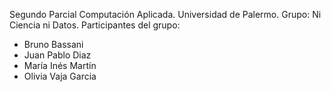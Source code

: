 Segundo Parcial Computación Aplicada. Universidad de Palermo.
Grupo: Ni Ciencia ni Datos.
Participantes del grupo:
- Bruno Bassani
- Juan Pablo Diaz
- María Inés Martín
- Olivia Vaja Garcia
